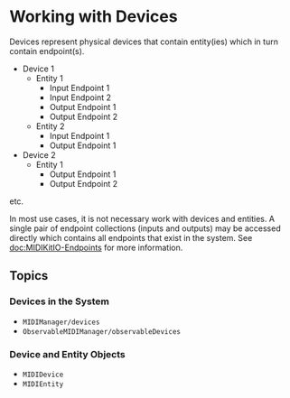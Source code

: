 # Working with Devices

Devices represent physical devices that contain entity(ies) which in turn contain endpoint(s).

- Device 1
  - Entity 1
    - Input Endpoint 1
    - Input Endpoint 2
    - Output Endpoint 1
    - Output Endpoint 2
  - Entity 2
    - Input Endpoint 1
    - Output Endpoint 1
- Device 2
  - Entity 1
    - Output Endpoint 1
    - Output Endpoint 2

etc.

In most use cases, it is not necessary work with devices and entities. A single pair of endpoint collections (inputs and outputs) may be accessed directly which contains all endpoints that exist in the system. See <doc:MIDIKitIO-Endpoints> for more information.  

## Topics

### Devices in the System

- ``MIDIManager/devices``
- ``ObservableMIDIManager/observableDevices``

### Device and Entity Objects

- ``MIDIDevice``
- ``MIDIEntity``
